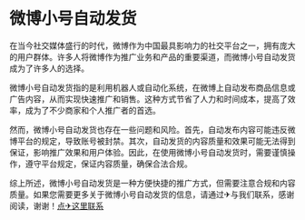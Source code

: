 # 微博小号自动发货

在当今社交媒体盛行的时代，微博作为中国最具影响力的社交平台之一，拥有庞大的用户群体。许多人将微博作为推广业务和产品的重要渠道，而微博小号自动发货成为了许多人的选择。

微博小号自动发货指的是利用机器人或自动化系统，在微博上自动发布商品信息或广告内容，从而实现快速推广和销售。这种方式节省了人力和时间成本，提高了效率，成为了不少商家和个人推广者的首选。

然而，微博小号自动发货也存在一些问题和风险。首先，自动发布内容可能违反微博平台的规定，导致账号被封禁。其次，自动发货的内容质量和效果可能无法得到保证，影响推广效果和用户体验。因此，在使用微博小号自动发货时，需要谨慎操作，遵守平台规定，保证内容质量，确保合法合规。

综上所述，微博小号自动发货是一种方便快捷的推广方式，但需要注意合规和内容质量。如果您需要更多关于微博小号自动发货的信息，请通过✈与我们联系，感谢阅读，谢谢！[点✈这里联系](https://t.me/lm999bot)